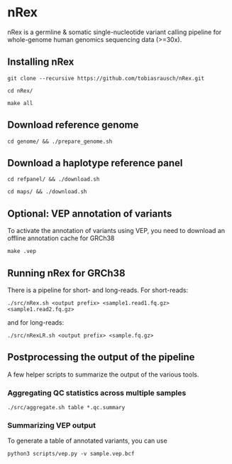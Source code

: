 # nRex

nRex is a germline & somatic single-nucleotide variant calling pipeline for whole-genome human genomics sequencing data (>=30x).

## Installing nRex

`git clone --recursive https://github.com/tobiasrausch/nRex.git`

`cd nRex/`

`make all`

## Download reference genome

`cd genome/ && ./prepare_genome.sh`

## Download a haplotype reference panel

`cd refpanel/ && ./download.sh`

`cd maps/ && ./download.sh`

## Optional: VEP annotation of variants

To activate the annotation of variants using VEP, you need to download an offline annotation cache for GRCh38

`make .vep`

## Running nRex for GRCh38

There is a pipeline for short- and long-reads. For short-reads:

`./src/nRex.sh <output prefix> <sample1.read1.fq.gz> <sample1.read2.fq.gz>`

and for long-reads:

`./src/nRexLR.sh <output prefix> <sample.fq.gz>`

## Postprocessing the output of the pipeline

A few helper scripts to summarize the output of the various tools.

### Aggregating QC statistics across multiple samples

`./src/aggregate.sh table *.qc.summary`

### Summarizing VEP output

To generate a table of annotated variants, you can use

`python3 scripts/vep.py -v sample.vep.bcf`
